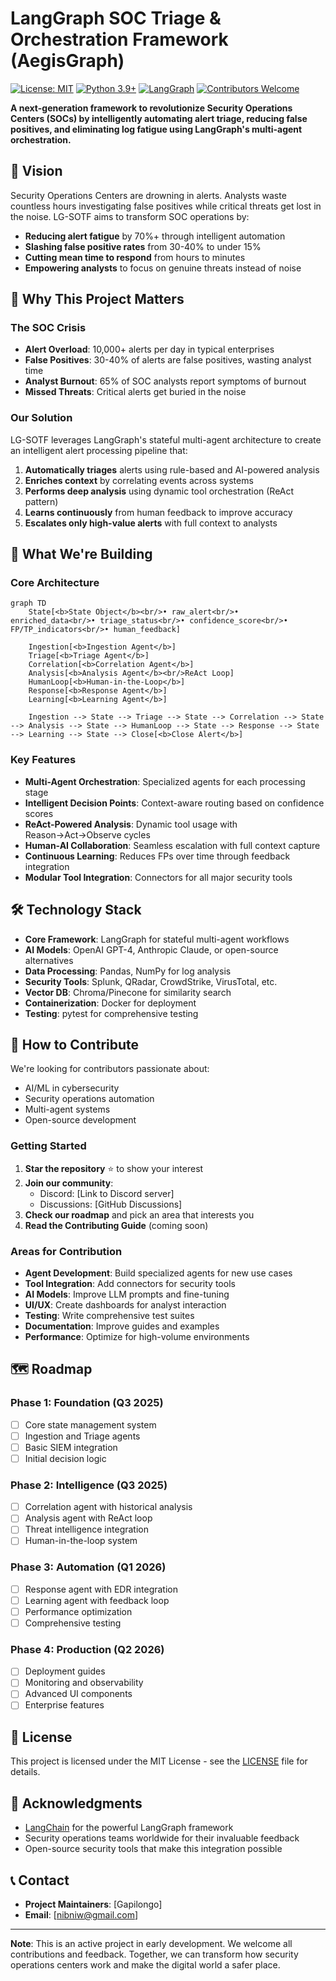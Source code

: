 # LangGraph SOC Triage & Orchestration Framework (AegisGraph)

[![License: MIT](https://img.shields.io/badge/License-MIT-yellow.svg)](https://opensource.org/licenses/MIT)
[![Python 3.9+](https://img.shields.io/badge/python-3.9+-blue.svg)](https://www.python.org/downloads/)
[![LangGraph](https://img.shields.io/badge/LangGraph-Enabled-green.svg)](https://github.com/langchain-ai/langgraph)
[![Contributors Welcome](https://img.shields.io/badge/Contributors-Welcome-brightgreen.svg)](https://github.com/your-org/lg-sotf/graphs/contributors)

**A next-generation framework to revolutionize Security Operations Centers (SOCs) by intelligently automating alert triage, reducing false positives, and eliminating log fatigue using LangGraph's multi-agent orchestration.**

## 🌟 Vision

Security Operations Centers are drowning in alerts. Analysts waste countless hours investigating false positives while critical threats get lost in the noise. LG-SOTF aims to transform SOC operations by:

- **Reducing alert fatigue** by 70%+ through intelligent automation
- **Slashing false positive rates** from 30-40% to under 15%
- **Cutting mean time to respond** from hours to minutes
- **Empowering analysts** to focus on genuine threats instead of noise

## 🎯 Why This Project Matters

### The SOC Crisis
- **Alert Overload**: 10,000+ alerts per day in typical enterprises
- **False Positives**: 30-40% of alerts are false positives, wasting analyst time
- **Analyst Burnout**: 65% of SOC analysts report symptoms of burnout
- **Missed Threats**: Critical alerts get buried in the noise

### Our Solution
LG-SOTF leverages LangGraph's stateful multi-agent architecture to create an intelligent alert processing pipeline that:
1. **Automatically triages** alerts using rule-based and AI-powered analysis
2. **Enriches context** by correlating events across systems
3. **Performs deep analysis** using dynamic tool orchestration (ReAct pattern)
4. **Learns continuously** from human feedback to improve accuracy
5. **Escalates only high-value alerts** with full context to analysts

## 🚀 What We're Building

### Core Architecture
```mermaid
graph TD
    State[<b>State Object</b><br/>• raw_alert<br/>• enriched_data<br/>• triage_status<br/>• confidence_score<br/>• FP/TP_indicators<br/>• human_feedback]
    
    Ingestion[<b>Ingestion Agent</b>]
    Triage[<b>Triage Agent</b>]
    Correlation[<b>Correlation Agent</b>]
    Analysis[<b>Analysis Agent</b><br/>ReAct Loop]
    HumanLoop[<b>Human-in-the-Loop</b>]
    Response[<b>Response Agent</b>]
    Learning[<b>Learning Agent</b>]
    
    Ingestion --> State --> Triage --> State --> Correlation --> State --> Analysis --> State --> HumanLoop --> State --> Response --> State --> Learning --> State --> Close[<b>Close Alert</b>]
```

### Key Features
- **Multi-Agent Orchestration**: Specialized agents for each processing stage
- **Intelligent Decision Points**: Context-aware routing based on confidence scores
- **ReAct-Powered Analysis**: Dynamic tool usage with Reason→Act→Observe cycles
- **Human-AI Collaboration**: Seamless escalation with full context capture
- **Continuous Learning**: Reduces FPs over time through feedback integration
- **Modular Tool Integration**: Connectors for all major security tools

## 🛠 Technology Stack

- **Core Framework**: LangGraph for stateful multi-agent workflows
- **AI Models**: OpenAI GPT-4, Anthropic Claude, or open-source alternatives
- **Data Processing**: Pandas, NumPy for log analysis
- **Security Tools**: Splunk, QRadar, CrowdStrike, VirusTotal, etc.
- **Vector DB**: Chroma/Pinecone for similarity search
- **Containerization**: Docker for deployment
- **Testing**: pytest for comprehensive testing

## 🤝 How to Contribute

We're looking for contributors passionate about:
- AI/ML in cybersecurity
- Security operations automation
- Multi-agent systems
- Open-source development

### Getting Started
1. **Star the repository** ⭐ to show your interest
2. **Join our community**:
   - Discord: [Link to Discord server]
   - Discussions: [GitHub Discussions]
3. **Check our roadmap** and pick an area that interests you
4. **Read the Contributing Guide** (coming soon)

### Areas for Contribution
- **Agent Development**: Build specialized agents for new use cases
- **Tool Integration**: Add connectors for security tools
- **AI Models**: Improve LLM prompts and fine-tuning
- **UI/UX**: Create dashboards for analyst interaction
- **Testing**: Write comprehensive test suites
- **Documentation**: Improve guides and examples
- **Performance**: Optimize for high-volume environments

## 🗺 Roadmap

### Phase 1: Foundation (Q3 2025)
- [ ] Core state management system
- [ ] Ingestion and Triage agents
- [ ] Basic SIEM integration
- [ ] Initial decision logic

### Phase 2: Intelligence (Q3 2025)
- [ ] Correlation agent with historical analysis
- [ ] Analysis agent with ReAct loop
- [ ] Threat intelligence integration
- [ ] Human-in-the-loop system

### Phase 3: Automation (Q1 2026)
- [ ] Response agent with EDR integration
- [ ] Learning agent with feedback loop
- [ ] Performance optimization
- [ ] Comprehensive testing

### Phase 4: Production (Q2 2026)
- [ ] Deployment guides
- [ ] Monitoring and observability
- [ ] Advanced UI components
- [ ] Enterprise features

## 📜 License

This project is licensed under the MIT License - see the [LICENSE](LICENSE) file for details.

## 🙏 Acknowledgments

- [LangChain](https://github.com/langchain-ai/langchain) for the powerful LangGraph framework
- Security operations teams worldwide for their invaluable feedback
- Open-source security tools that make this integration possible

## 📞 Contact

- **Project Maintainers**: [Gapilongo]
- **Email**: [nibniw@gmail.com]


---

**Note**: This is an active project in early development. We welcome all contributions and feedback. Together, we can transform how security operations centers work and make the digital world a safer place.
